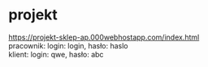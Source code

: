 # projekt
https://projekt-sklep-ap.000webhostapp.com/index.html   
pracownik: login: login, hasło: haslo    
klient: login: qwe, hasło: abc
